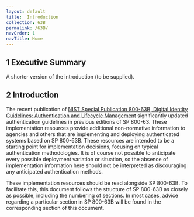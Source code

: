 ```yaml
---
layout: default
title:  Introduction
collection: 63B
permalink: /63B/
navOrder: 1  
navTitle: Home  
---
```


## 1 Executive Summary

A shorter version of the introduction (to be supplied).

## 2 Introduction

The recent publication of [NIST Special Publication 800-63B, Digital Identity Guidelines: Authentication and Lifecycle Management](https://doi.org/10.6028/NIST.SP.800-63b) significantly updated authentication guidelines in previous editions of SP 800-63. These implementation resources provide additional non-normative information to agencies and others that are implementing and deploying authenticated systems based on SP 800-63B. These resources are intended to be a starting point for implementation decisions, focusing on typical authentication methodologies. It is of course not possible to anticipate every possible deployment variation or situation, so the absence of implementation information here should not be interpreted as discouraging any anticipated authentication methods.

These implementation resources should be read alongside SP 800-63B. To facilitate this, this document follows the structure of SP 800-63B as closely as possible, including the numbering of sections. In most cases, advice regarding a particular section in SP 800-63B will be found in the corresponding section of this document.

